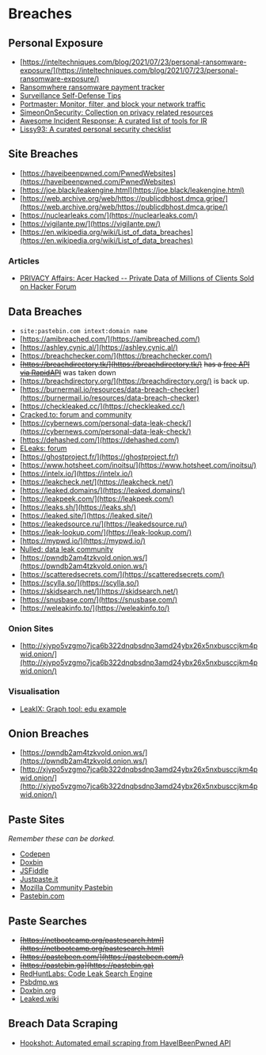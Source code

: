 # Breaches
## Personal Exposure
* [https://inteltechniques.com/blog/2021/07/23/personal-ransomware-exposure/](https://inteltechniques.com/blog/2021/07/23/personal-ransomware-exposure/)
* [Ransomwhere ransomware payment tracker](https://ransomwhe.re/)
* [Surveillance Self-Defense Tips](https://ssd.eff.org/)
* [Portmaster: Monitor, filter, and block your network traffic](https://safing.io/portmaster/)
* [SimeonOnSecurity: Collection on privacy related resources](https://simeononsecurity.ch/recommendations/privacy/)
* [Awesome Incident Response: A curated list of tools for IR](https://github.com/meirwah/awesome-incident-response)
* [Lissy93: A curated personal security checklist](https://github.com/Lissy93/personal-security-checklist)
## Site Breaches
* [https://haveibeenpwned.com/PwnedWebsites](https://haveibeenpwned.com/PwnedWebsites)
* [https://joe.black/leakengine.html](https://joe.black/leakengine.html)
* [https://web.archive.org/web/https://publicdbhost.dmca.gripe/](https://web.archive.org/web/https://publicdbhost.dmca.gripe/)
* [https://nuclearleaks.com/](https://nuclearleaks.com/)
* [https://vigilante.pw/](https://vigilante.pw/)
* [https://en.wikipedia.org/wiki/List_of_data_breaches](https://en.wikipedia.org/wiki/List_of_data_breaches)
### Articles
* [PRIVACY Affairs: Acer Hacked -- Private Data of Millions of Clients Sold on Hacker Forum](https://www.privacyaffairs.com/acer-data-breach/)

## Data Breaches
* `site:pastebin.com intext:domain name`
* [https://amibreached.com/](https://amibreached.com/)
* [https://ashley.cynic.al/](https://ashley.cynic.al/)
* [https://breachchecker.com/](https://breachchecker.com/)
* ~~[https://breachdirectory.tk/](https://breachdirectory.tk/)~~ ~~has a [free API via RapidAPI](https://rapidapi.com/rohan-patra/api/breachdirectory)~~ was taken down
* [https://breachdirectory.org/](https://breachdirectory.org/) is back up.
* [https://burnermail.io/resources/data-breach-checker](https://burnermail.io/resources/data-breach-checker)
* [https://checkleaked.cc/](https://checkleaked.cc/)
* [Cracked.to: forum and community](https://cracked.to/)
* [https://cybernews.com/personal-data-leak-check/](https://cybernews.com/personal-data-leak-check/)
* [https://dehashed.com/](https://dehashed.com/)
* [ELeaks: forum](https://eleaks.to/)
* [https://ghostproject.fr/](https://ghostproject.fr/)
* [https://www.hotsheet.com/inoitsu/](https://www.hotsheet.com/inoitsu/)
* [https://intelx.io/](https://intelx.io/)
* [https://leakcheck.net/](https://leakcheck.net/)
* [https://leaked.domains/](https://leaked.domains/)
* [https://leakpeek.com/](https://leakpeek.com/)
* [https://leaks.sh/](https://leaks.sh/)
* [https://leaked.site/](https://leaked.site/)
* [https://leakedsource.ru/](https://leakedsource.ru/)
* [https://leak-lookup.com/](https://leak-lookup.com/)
* [https://mypwd.io/](https://mypwd.io/)
* [Nulled: data leak community](https://www.nulled.to/)
* [https://pwndb2am4tzkvold.onion.ws/](https://pwndb2am4tzkvold.onion.ws/)
* [https://scatteredsecrets.com/](https://scatteredsecrets.com/)
* [https://scylla.so/](https://scylla.so/)
* [https://skidsearch.net/](https://skidsearch.net/)
* [https://snusbase.com/](https://snusbase.com/)
* [https://weleakinfo.to/](https://weleakinfo.to/)
### Onion Sites
* [http://xjypo5vzgmo7jca6b322dnqbsdnp3amd24ybx26x5nxbusccjkm4pwid.onion/](http://xjypo5vzgmo7jca6b322dnqbsdnp3amd24ybx26x5nxbusccjkm4pwid.onion/)
### Visualisation
* [LeakIX: Graph tool: edu example](https://leakix.net/graph/c7f087d1-aad0-49d4-b93d-c7d019b295a8)
## Onion Breaches
* [https://pwndb2am4tzkvold.onion.ws/](https://pwndb2am4tzkvold.onion.ws/)
* [http://xjypo5vzgmo7jca6b322dnqbsdnp3amd24ybx26x5nxbusccjkm4pwid.onion/](http://xjypo5vzgmo7jca6b322dnqbsdnp3amd24ybx26x5nxbusccjkm4pwid.onion/)
## Paste Sites
*Remember these can be dorked.*
* [Codepen](https://codepen.io/)
* [Doxbin](https://doxbin.com/)
* [JSFiddle](https://jsfiddle.net/)
* [Justpaste.it](https://justpaste.it/)
* [Mozilla Community Pastebin](https://paste.mozilla.org/)
* [Pastebin.com](https://pastebin.com/)
## Paste Searches
* ~~[https://netbootcamp.org/pastesearch.html](https://netbootcamp.org/pastesearch.html)~~
* ~~[https://pastebeen.com/](https://pastebeen.com/)~~
* ~~[https://pastebin.ga](https://pastebin.ga)~~
* [RedHuntLabs: Code Leak Search Engine](https://redhuntlabs.com/online-ide-search/)
* [Psbdmp.ws](https://psbdmp.ws/)
* [Doxbin.org](https://doxbin.org)
* [Leaked.wiki](https://leaked.wiki/home)
## Breach Data Scraping
* [Hookshot: Automated email scraping from HaveIBeenPwned API](https://github.com/andrew-vii/hookshot/)